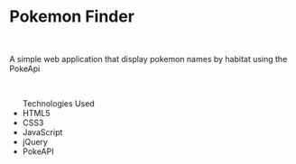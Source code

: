 <h1>Pokemon Finder</h1>
<br>
<p>A simple web application that display pokemon names by habitat using the PokeApi</p>
<br>
<ul>Technologies Used
    <li>HTML5</li>
    <li>CSS3</li>
    <li>JavaScript</li>
    <li>jQuery</li>
    <li>PokeAPI</li>
</ul>